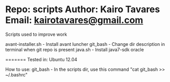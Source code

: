 Repo: scripts
Author: Kairo Tavares
Email: kairotavares@gmail.com
=======

Scripts used to improve work

avant-installer.sh - Install avant luncher
git_bash - Change dir description in terminal when git repo is present
java.sh - Install java7-sdk oracle

=======
Tested in:
Ubuntu 12.04

How to use:
git_bash - In the scripts dir, use this command "cat git_bash >> ~/.bashrc"
